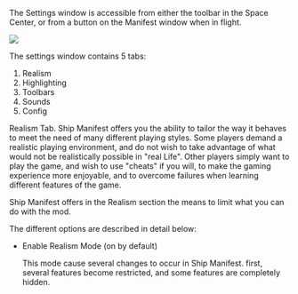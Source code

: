 The Settings window is accessible from either the toolbar in the Space Center, or from a button on the Manifest window when in flight.

![](http://i.imgur.com/Xwy8KyQ.png)

The settings window contains 5 tabs:

1. Realism
2. Highlighting
3. Toolbars
4. Sounds
5. Config

Realism Tab.
Ship Manifest offers you the ability to tailor the way it behaves to meet the need of many different playing styles.  Some players demand a realistic playing environment, and do not wish to take advantage of what would not be realistically possible in "real Life".  Other players simply want to play the game, and wish to use "cheats" if you will, to make the gaming experience more enjoyable, and to overcome failures when learning different features of the game.

Ship Manifest offers in the Realism section the means to limit what you can do with the mod.

The different options are described in detail below:

- Enable Realism Mode (on by default)

    This mode cause several changes to occur in Ship Manifest.  first, several features become restricted, and some features are completely hidden.
